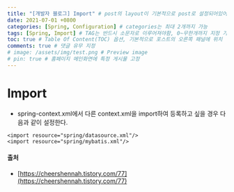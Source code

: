 ```yaml
---
title: "[개발자 블로그] Import" # post의 layout이 기본적으로 post로 설정되어있어서 Front Matter에 따로 layout변수를 만들어 주지 않아도 됨
date: 2021-07-01 +0800
categories: [Spring, Configuration] # categories는 최대 2개까지 가능
tags: [Spring, Import] # TAG는 반드시 소문자로 이루어져야함, 0~무한개까지 지정 가능
toc: true # Table Of Content(TOC) 옵션, 기본적으로 포스트의 오른쪽 패널에 위치
comments: true # 댓글 유무 지정
# image: /assets/img/test.png # Preview image
# pin: true # 홈페이지 메인화면에 특정 게시물 고정
---
```


# Import
- spring-context.xml에서 다른 context.xml을 import하여 등록하고 싶을 경우 다음과 같이 설정한다.

~~~
<import resource="spring/datasource.xml"/>
<import resource="spring/mybatis.xml"/>
~~~

#### 출처
- [https://cheershennah.tistory.com/77](https://cheershennah.tistory.com/77)